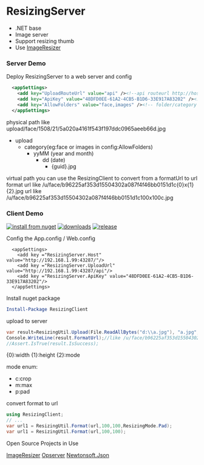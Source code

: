 # ResizingServer

* .NET base
* Image server 
* Support resizing thumb
* Use [ImageResizer](http://imageresizing.net/) 



### Server Demo

Deploy ResizingServer to a web server 
and config
``` xml
  <appSettings>
    <add key="UploadRouteUrl" value="api" /><!--api routeurl http://host/{UploadRouteUrl} -->
    <add key="ApiKey" value="48DFD0EE-61A2-4CB5-B1D6-33E917A83202" /><!--when upload file use it -->
    <add key="AllowFolders" value="face,images" /><!-- folder/category  for diff biz line -->
  </appSettings>
```

physical path
like upload/face/1508/21/5a020a4161f543f197ddc0965aeeb66d.jpg
- upload
    - category(eg:face or images in config:AllowFolders)
        - yyMM (year and month)
            - dd (date)
                - {guid}.jpg

virtual path
you can use the ResizingClient to convert from a formatUrl to url
format url like /u/face/b96225af353d15504302a087f4f46bb0151d1c{0}x{1}{2}.jpg
url like /u/face/b96225af353d15504302a087f4f46bb0151d1c100x100c.jpg

### Client Demo

[![install from nuget](http://img.shields.io/nuget/v/ResizingClient.svg?style=flat-square)](https://www.nuget.org/packages/ResizingClient)
[![downloads](http://img.shields.io/nuget/dt/ResizingClient.svg?style=flat-square)](https://www.nuget.org/packages/ResizingClient)
[![release](https://img.shields.io/github/release/chsword/ResizingServer.svg?style=flat-square)](https://github.com/chsword/ResizingServer/releases)

Config the App.config / Web.config

```
  <appSettings>
    <add key ="ResizingServer.Host" value="http://192.168.1.99:43287/"/>
    <add key ="ResizingServer.UploadUrl" value="http://192.168.1.99:43287/api"/>
    <add key ="ResizingServer.ApiKey" value="48DFD0EE-61A2-4CB5-B1D6-33E917A83202"/>
  </appSettings>
```

Install nuget package
``` powershell
Install-Package ResizingClient
```


upload to server 
``` c# 
var result=ResizingUtil.Upload(File.ReadAllBytes("d:\\a.jpg"), "a.jpg", "face").Result;
Console.WriteLine(result.FormatUrl);//like /u/face/b96225af353d15504302a087f4f46bb0151d1c{0}x{1}{2}.jpg
//Assert.IsTrue(result.IsSuccess);
```
{0}:width
{1}:height
{2}:mode

mode enum:
- c:crop
- m:max
- p:pad 

convert format to url
``` c#
using ResizingClient;
// ...
var url1 = ResizingUtil.Format(url,100,100,ResizingMode.Pad);
var url1 = ResizingUtil.Format(url,100,100);

```


Open Source Projects in Use

[ImageResizer](http://imageresizing.net/) 
[Opserver](https://github.com/opserver/Opserver)
[Newtonsoft.Json](https://github.com/JamesNK/Newtonsoft.Json)
